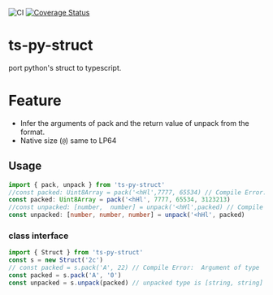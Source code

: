 ![CI](https://github.com/satoren/ts-py-struct/workflows/CI/badge.svg)
[![Coverage Status](https://coveralls.io/repos/github/satoren/ts-py-struct/badge.svg?branch=main)](https://coveralls.io/github/satoren/ts-py-struct?branch=main)

# ts-py-struct

port python's struct to typescript.

# Feature

- Infer the arguments of pack and the return value of unpack from the format.
- Native size (`@`) same to LP64

## Usage

```ts
import { pack, unpack } from 'ts-py-struct'
//const packed: Uint8Array = pack('<hHl',7777, 65534) // Compile Error: Expected 4 arguments, but got 3.
const packed: Uint8Array = pack('<hHl', 7777, 65534, 3123213)
//const unpacked: [number,  number] = unpack('<hHl',packed) // Compile Error: Type '[number, number, number]' is not assignable to type '[number]'.  Source has 3 element(s) but target allows only 1.ts(2322)
const unpacked: [number, number, number] = unpack('<hHl', packed)
```

### class interface

```ts
import { Struct } from 'ts-py-struct'
const s = new Struct('2c')
// const packed = s.pack('A', 22) // Compile Error:  Argument of type 'number' is not assignable to parameter of type 'string'.ts(2345)
const packed = s.pack('A', '0')
const unpacked = s.unpack(packed) // unpacked type is [string, string]
```
